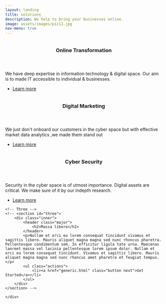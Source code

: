 ```yaml
---
layout: landing
title: solutions
description: We help to bring your businesses online.
image: assets/images/pic11.jpg
nav-menu: true
---
```

<!-- Main -->
<div id="main">

<!-- One -->
<!-- <section id="one"  >
        <div class="inner" >
            <header class="major">
                <h2>What do we do?</h2>
            </header>
            <p>We help to bring the businesses online.
            </p>
            <ul class="actions">
                <li><a href="solutions.html" class="button">Check Our Solutions</a></li>
            </ul>
        </div>
    </section> -->
    
   <!-- Two -->
   <section id="two" class="spotlights">
        <section>
            <a href="#" class="image">
                <img src="{% link assets/images/pexels-serpstat-572056.jpg %}" alt="" data-position="center center" />
            </a>
            <div class="content">
                <div class="inner">
                    <header class="major">
                        <h3>Online Transformation</h3>
                    </header>
                    <p>We have deep expertise in information technology & digital space.
                        Our aim is to made IT accessible to individual & businesses. </p>
                    <ul class="actions">
                        <li><a href="online.html" class="button">Learn more</a></li>
                    </ul>
                </div>
            </div>
        </section>
        <section>
            <a href="generic.html" class="image">
                <img src="{% link assets/images/pexels-lukas-590016.jpg %}" alt="" data-position="top center" />
            </a>
            <div class="content">
                <div class="inner">
                    <header class="major">
                        <h3>Digital Marketing</h3>
                    </header>
                    <p>We just don't onboard our customers in the cyber space but with effective 
                        market data analytics ,we made them stand out  </p>
                    <ul class="actions">
                        <li><a href="marketing.html" class="button">Learn more</a></li>
                    </ul>
                </div>
            </div>
        </section>
        <section>
            <a href="generic.html" class="image">
                <img src="{% link assets/images/pexels-cottonbro-studio-5474288.jpg %}" alt="" data-position="25% 25%" />
            </a>
            <div class="content">
                <div class="inner">
                    <header class="major">
                        <h3>Cyber Security</h3>
                    </header>
                    <p>Security in the cyber space is of utmost importance. Digital assets are critical.
                        We make sure of it by our indepth research.
                    </p>
                    <ul class="actions">
                        <li><a href="security.html" class="button">Learn more</a></li>
                    </ul>
                </div>
            </div>
        </section>
    </section>
    
    <!-- Three -->
    <!-- <section id="three">
        <div class="inner">
            <header class="major">
                <h2>Massa libero</h2>
            </header>
            <p>Nullam et orci eu lorem consequat tincidunt vivamus et sagittis libero. Mauris aliquet magna magna sed nunc rhoncus pharetra. Pellentesque condimentum sem. In efficitur ligula tate urna. Maecenas laoreet massa vel lacinia pellentesque lorem ipsum dolor. Nullam et orci eu lorem consequat tincidunt. Vivamus et sagittis libero. Mauris aliquet magna magna sed nunc rhoncus amet pharetra et feugiat tempus.</p>
            <ul class="actions">
                <li><a href="generic.html" class="button next">Get Started</a></li>
            </ul>
        </div>
    </section> -->
    
    </div>


